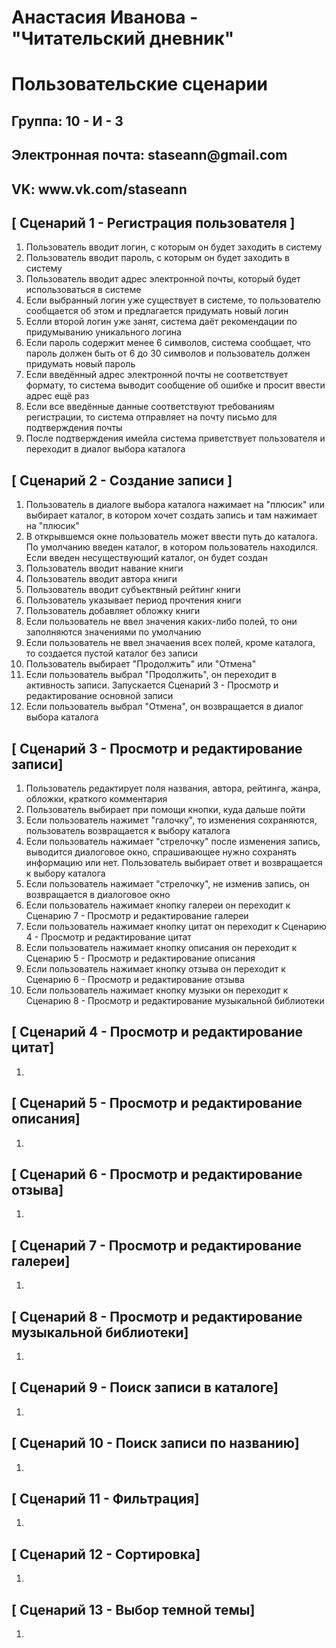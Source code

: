 <h1>Анастасия Иванова - "Читательский дневник"</h1>
<h1>Пользовательские сценарии</h1>
<h2>Группа: 10 - И - 3</h2>
<h2>Электронная почта: staseann@gmail.com</h2>
<h2>VK: www.vk.com/staseann</h2>

<h2>[ Сценарий 1 - Регистрация пользователя ]</h2>
<ol>
    <li>Пользователь вводит логин, с которым он будет заходить в систему</li>
    <li>Пользователь вводит пароль, с которым он будет заходить в систему</li>
    <li>Пользователь вводит адрес электронной почты, который будет использоваться в системе</li>
    <li>Если выбранный логин уже существует в системе, то пользователю сообщается об этом и предлагается придумать новый логин</li>
    <li>Еслли второй логин уже занят, система даёт рекомендации по придумыванию уникального логина</li>
    <li>Если пароль содержит менее 6 символов, система сообщает, что пароль должен быть от 6 до 30 символов и пользователь должен придумать новый пароль</li>
    <li>Если введённый адрес электронной почты не соответствует формату, то система выводит сообщение об ошибке и просит ввести адрес ещё раз</li>
    <li>Если все введённые данные соответствуют требованиям регистрации, то система отправляет на почту письмо для подтверждения почты</li>
    <li>После подтверждения имейла система приветствует пользователя и переходит в диалог выбора каталога </li>
</ol>


 <h2>[ Сценарий 2 - Создание записи ]</h2>
    <ol>
      	<li> Пользователь в диалоге выбора каталога нажимает на "плюсик" или выбирает каталог, в котором хочет создать запись и там нажимает на "плюсик"</li>
		<li> В открывшемся окне пользователь может ввести путь до каталога. По умолчанию введен каталог, в котором пользователь находился. Если введен несуществующий каталог, он будет создан</li>
		<li> Пользователь вводит навание книги </li>
		<li> Пользователь вводит автора книги </li>
		<li> Пользователь вводит субъектвный рейтинг книги </li>
		<li> Пользователь указывает период прочтения книги </li>
		<li> Пользователь добавляет обложку книги </li>
		<li> Если пользователь не ввел значения каких-либо полей, то они заполняются значениями по умолчанию</li>
		<li> Если пользователь не ввел значаения всех полей, кроме каталога, то создается пустой каталог без записи</li>
		<li> Пользователь выбирает "Продолжить" или "Отмена"</li>
		<li> Если пользователь выбрал "Продолжить", он переходит в активность записи. Запускается Сценарий 3 - Просмотр и редактирование основной записи</li>
		<li> Если пользователь выбрал "Отмена", он возвращается в диалог выбора каталога</li>
    </ol>

<h2>[ Сценарий 3 - Просмотр и редактирование записи]</h2>
<ol>
	<li>Пользователь редактирует поля названия, автора, рейтинга, жанра, обложки, краткого комментария</li>
	<li>Пользователь выбирает при помощи кнопки, куда дальше пойти</li>
	<li>Если пользователь нажимет "галочку", то изменения сохраняются, пользователь возвращается к выбору каталога</li>
	<li> Если пользователь нажимает "стрелочку" после изменения запись, выводится диалоговое окно, спрашивающее нужно сохранять информацию или нет. Пользователь выбирает ответ и возвращается к выбору каталога</li>
	<li>Если пользователь нажимает "стрелочку", не изменив запись, он возвращается в диалоговое окно</li>
	<li>Если пользователь нажимает кнопку галереи он переходит к Сценарию 7 - Просмотр и редактирование галереи</li>
	<li>Если пользователь нажимает кнопку цитат он переходит к Сценарию 4 - Просмотр и редактирование цитат</li>
	<li>Если пользователь нажимает кнопку описания он переходит к Сценарию 5 - Просмотр и редактирование описания</li>
	<li>Если пользователь нажимает кнопку отзыва он переходит к Сценарию 6 - Просмотр и редактирование отзыва</li>
	<li>Если пользователь нажимает кнопку музыки он переходит к Сценарию 8 - Просмотр и редактирование музыкальной библиотеки</li>
	
	
	
	
	

</ol>




<h2>[ Сценарий 4 - Просмотр и редактирование цитат]</h2>
<ol>
	<li> 	</li>

</ol>





<h2>[ Сценарий 5 - Просмотр и редактирование описания]</h2>
<ol>
	<li> 	</li>

</ol>

<h2>[ Сценарий 6 - Просмотр и редактирование отзыва]</h2>
	<ol>
	<li> 	</li>

</ol>


<h2>[ Сценарий 7 - Просмотр и редактирование галереи]</h2>
	<ol>
	<li> 	</li>

</ol>
	
<h2>[ Сценарий 8 - Просмотр и редактирование музыкальной библиотеки]</h2>
	<ol>
	<li> 	</li>

</ol>
	

	

<h2>[ Сценарий 9 - Поиск записи в каталоге]</h2>
	<ol>
	<li> 	</li>

</ol>
	
	

<h2>[ Сценарий 10 - Поиск записи по названию]</h2>
	<ol>
	<li> 	</li>

</ol>
	
	

<h2>[ Сценарий 11 - Фильтрация]</h2>
	<ol>
	<li> 	</li>

</ol>


<h2>[ Сценарий 12 - Сортировка]</h2>
	<ol>
	<li> 	</li>

</ol>


<h2>[ Сценарий 13 - Выбор темной темы]</h2>
	<ol>
	<li> 	</li>

</ol>




	





	





